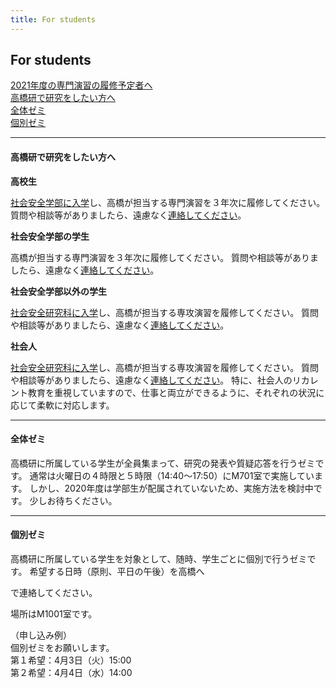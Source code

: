 ```yaml
---
title: For students
---
```

## For students
<i class="fas fa-caret-right"></i> [2021年度の専門演習の履修予定者へ](b2.html)<br>
<i class="fas fa-caret-right"></i> [高橋研で研究をしたい方へ](#高橋研で研究をしたい方)<br>
<i class="fas fa-caret-right"></i> [全体ゼミ](#全体ゼミ)<br>
<i class="fas fa-caret-right"></i> [個別ゼミ](#個別ゼミ)

---

#### 高橋研で研究をしたい方へ
**高校生**

[社会安全学部に入学](http://www.kansai-u.ac.jp/Fc_ss/exam/)し、高橋が担当する専門演習を３年次に履修してください。
質問や相談等がありましたら、遠慮なく[連絡してください](contact.html)。

**社会安全学部の学生**

高橋が担当する専門演習を３年次に履修してください。
質問や相談等がありましたら、遠慮なく[連絡してください](contact.html)。

**社会安全学部以外の学生**

[社会安全研究科に入学](http://www.kansai-u.ac.jp/Gr_sch/guidelines/)し、高橋が担当する専攻演習を履修してください。
質問や相談等がありましたら、遠慮なく[連絡してください](contact.html)。

**社会人**

[社会安全研究科に入学](http://www.kansai-u.ac.jp/Gr_sch/guidelines/)し、高橋が担当する専攻演習を履修してください。
質問や相談等がありましたら、遠慮なく[連絡してください](contact.html)。
特に、社会人のリカレント教育を重視していますので、仕事と両立ができるように、それぞれの状況に応じて柔軟に対応します。

---

#### 全体ゼミ
高橋研に所属している学生が全員集まって、研究の発表や質疑応答を行うゼミです。
通常は火曜日の４時限と５時限（14:40〜17:50）にM701室で実施しています。
しかし、2020年度は学部生が配属されていないため、実施方法を検討中です。
少しお待ちください。

---

#### 個別ゼミ
高橋研に所属している学生を対象として、随時、学生ごとに個別で行うゼミです。
希望する日時（原則、平日の午後）を高橋へ<div class="line-it-button" data-lang="ja" data-type="share-b" data-ver="3" data-url="https://tkhslab.github.io/forstudents.html" data-color="default" data-size="small" data-count="false" style="display: none;"></div>
 <script src="https://www.line-website.com/social-plugins/js/thirdparty/loader.min.js" async="async" defer="defer"></script>で連絡してください。
場所はM1001室です。

（申し込み例）<br>
個別ゼミをお願いします。<br>
第１希望：4月3日（火）15:00<br>
第２希望：4月4日（水）14:00
